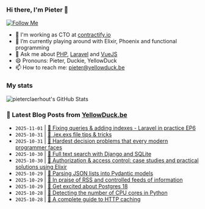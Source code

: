 ### Hi there, I'm Pieter 👋  
[![Follow Me](https://img.shields.io/github/followers/pieterclaerhout?label=Follow&style=social)](https://github.com/pieterclaerhout)

- 🏢 I'm working as CTO at [contractify.io](https://contractify.io)
- 🌱 I’m currently playing around with Elixir, Phoenix and functional programming
- 💬 Ask me about [PHP](https://php.net), [Laravel](http://laravel.com) and [VueJS](https://vuejs.org)
- 😄 Pronouns: Pieter, Duckie, YellowDuck
- 📫 How to reach me: pieter@yellowduck.be

### My stats

![pieterclaerhout's GitHub Stats](https://github-readme-stats.vercel.app/api?username=pieterclaerhout&show_icons=true&count_private=true&line_height=40)

### 📩 Latest Blog Posts from [YellowDuck.be](https://www.yellowduck.be/)
<!-- BLOG-POST-LIST:START -->
- `2025-11-01` | [🔗 Fixing queries &amp; adding indexes - Laravel in practice EP6](https://www.yellowduck.be/posts/fixing-queries-adding-indexes-laravel-in-practice-ep6)  
- `2025-10-31` | [🔗 .iex.exs file tips &amp; tricks](https://www.yellowduck.be/posts/iex-exs-file)  
- `2025-10-31` | [🔗 Hardest decision problems that every modern programmer faces](https://www.yellowduck.be/posts/hardest-decision-problems-that-every-modern-programmer-faces)  
- `2025-10-30` | [🔗 Full text search with Django and SQLite](https://www.yellowduck.be/posts/full-text-search-with-django-and-sqlite)  
- `2025-10-30` | [🔗 Authorization &amp; access control: case studies and practical solutions using Elixir](https://www.yellowduck.be/posts/authorization-access-control-case-studies-and-practical-solutions-using-elixir)  
- `2025-10-29` | [🐥 Parsing JSON lists into Pydantic models](https://www.yellowduck.be/posts/parsing-json-lists-into-pydantic-models)  
- `2025-10-29` | [🔗 In praise of RSS and controlled feeds of information](https://www.yellowduck.be/posts/in-praise-of-rss-and-controlled-feeds-of-information)  
- `2025-10-29` | [🔗 Get excited about Postgres 18](https://www.yellowduck.be/posts/get-excited-about-postgres-18)  
- `2025-10-28` | [🐥 Detecting the number of CPU cores in Python](https://www.yellowduck.be/posts/detecting-the-number-of-cpu-cores-in-python)  
- `2025-10-28` | [🔗 A complete guide to HTTP caching](https://www.yellowduck.be/posts/a-complete-guide-to-http-caching)  

<!-- BLOG-POST-LIST:END -->
